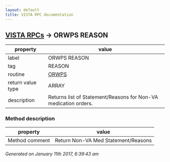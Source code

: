 ```yaml
---
layout: default
title: VISTA RPC documentation
---
```




## [VISTA RPCs](TableOfContent.md) &#8594; ORWPS REASON 

 property | value 
--- | --- 
 label | ORWPS REASON
 tag | REASON
 routine | [ORWPS](http://code.osehra.org/dox/Routine_ORWPS_source.html)
 return value type | ARRAY
 description | Returns list of Statement/Reasons for Non-VA medication orders.


### Method description

 property | value 
--- | --- 
 Method comment | Return Non-VA Med Statement/Reasons




 ###### Generated on January 11th 2017, 6:39:43 am